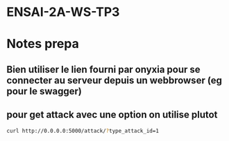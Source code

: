 # ENSAI-2A-WS-TP3

# Notes prepa

## Bien utiliser le lien fourni par onyxia pour se connecter au serveur depuis un webbrowser (eg pour le swagger)

## pour get attack avec une option on utilise plutot
```bash
curl http://0.0.0.0:5000/attack/?type_attack_id=1
```